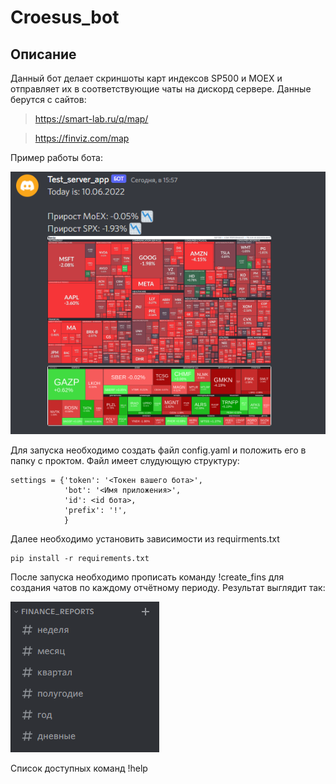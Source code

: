 # Croesus_bot
## Описание 
Данный бот делает скриншоты карт индексов SP500 и MOEX и отправляет их в соответствующие чаты на дискорд сервере. Данные берутся с сайтов:
>https://smart-lab.ru/q/map/

>https://finviz.com/map

Пример работы бота:

![alt text](imgs/img2.PNG "Title")

Для запуска необходимо создать файл config.yaml и положить его в папку с проктом. Файл имеет слудующую структуру:

    settings = {'token': '<Токен вашего бота>',
                'bot': '<Имя приложения>',  
                'id': <id бота>,    
                'prefix': '!',
                }

Далее необходимо установить зависимости из requirments.txt

    pip install -r requirements.txt

После запуска необходимо прописать команду !create_fins для создания чатов по каждому отчётному периоду. Результат выглядит так:

![alt text](imgs/img1.PNG "Title")

Cписок доступных команд !help

